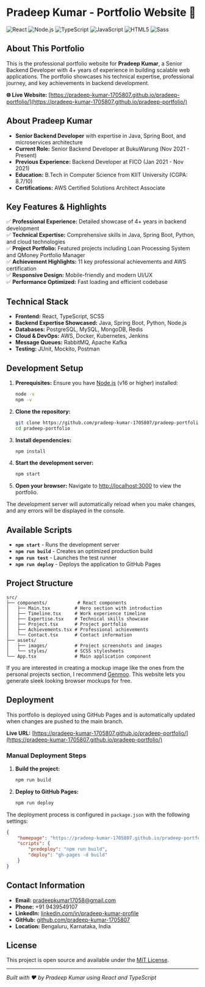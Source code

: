 # Pradeep Kumar - Portfolio Website 🚀

![React](https://img.shields.io/badge/React-20232A?style=for-the-badge&logo=react&logoColor=61DAFB) ![Node.js](https://img.shields.io/badge/Node%20js-339933?style=for-the-badge&logo=nodedotjs&logoColor=white) ![TypeScript](https://img.shields.io/badge/typescript-%23007ACC.svg?style=for-the-badge&logo=typescript&logoColor=white) ![JavaScript](https://img.shields.io/badge/JavaScript-323330?style=for-the-badge&logo=javascript&logoColor=F7DF1E) ![HTML5](https://img.shields.io/badge/HTML5-E34F26?style=for-the-badge&logo=html5&logoColor=white) ![Sass](https://img.shields.io/badge/Sass-CC6699?style=for-the-badge&logo=sass&logoColor=white)

## About This Portfolio

This is the professional portfolio website for **Pradeep Kumar**, a Senior Backend Developer with 4+ years of experience in building scalable web applications. The portfolio showcases his technical expertise, professional journey, and key achievements in backend development.

**🌐 Live Website:** [https://pradeep-kumar-1705807.github.io/pradeep-portfolio/](https://pradeep-kumar-1705807.github.io/pradeep-portfolio/)

## About Pradeep Kumar

- **Senior Backend Developer** with expertise in Java, Spring Boot, and microservices architecture
- **Current Role:** Senior Backend Developer at BukuWarung (Nov 2021 - Present)
- **Previous Experience:** Backend Developer at FICO (Jan 2021 - Nov 2021)
- **Education:** B.Tech in Computer Science from KIIT University (CGPA: 8.7/10)
- **Certifications:** AWS Certified Solutions Architect Associate

## Key Features & Highlights

✅ **Professional Experience:** Detailed showcase of 4+ years in backend development  
✅ **Technical Expertise:** Comprehensive skills in Java, Spring Boot, Python, and cloud technologies  
✅ **Project Portfolio:** Featured projects including Loan Processing System and QMoney Portfolio Manager  
✅ **Achievement Highlights:** 11 key professional achievements and AWS certification  
✅ **Responsive Design:** Mobile-friendly and modern UI/UX  
✅ **Performance Optimized:** Fast loading and efficient codebase  

## Technical Stack

- **Frontend:** React, TypeScript, SCSS
- **Backend Expertise Showcased:** Java, Spring Boot, Python, Node.js
- **Databases:** PostgreSQL, MySQL, MongoDB, Redis
- **Cloud & DevOps:** AWS, Docker, Kubernetes, Jenkins
- **Message Queues:** RabbitMQ, Apache Kafka
- **Testing:** JUnit, Mockito, Postman  

## Development Setup

1. **Prerequisites:** Ensure you have [Node.js](https://nodejs.org/) (v16 or higher) installed:

    ```bash
    node -v
    npm -v
    ```

2. **Clone the repository:**

    ```bash
    git clone https://github.com/pradeep-kumar-1705807/pradeep-portfolio.git
    cd pradeep-portfolio
    ```

3. **Install dependencies:**

    ```bash
    npm install
    ```

4. **Start the development server:**

    ```bash
    npm start
    ```

5. **Open your browser:** Navigate to [http://localhost:3000](http://localhost:3000) to view the portfolio.

The development server will automatically reload when you make changes, and any errors will be displayed in the console.

## Available Scripts

- **`npm start`** - Runs the development server
- **`npm run build`** - Creates an optimized production build
- **`npm run test`** - Launches the test runner
- **`npm run deploy`** - Deploys the application to GitHub Pages

## Project Structure

```
src/
├── components/           # React components
│   ├── Main.tsx         # Hero section with introduction
│   ├── Timeline.tsx     # Work experience timeline
│   ├── Expertise.tsx    # Technical skills showcase
│   ├── Project.tsx      # Project portfolio
│   ├── Achievements.tsx # Professional achievements
│   └── Contact.tsx      # Contact information
├── assets/
│   ├── images/          # Project screenshots and images
│   └── styles/          # SCSS stylesheets
└── App.tsx              # Main application component
```

If you are interested in creating a mockup image like the ones from the personal projects section, I recommend [Genmoo](https://gemoo.com/tools/browser-mockup-generator/). This website lets you generate sleek looking browser mockups for free.

## Deployment

This portfolio is deployed using GitHub Pages and is automatically updated when changes are pushed to the main branch.

**Live URL:** [https://pradeep-kumar-1705807.github.io/pradeep-portfolio/](https://pradeep-kumar-1705807.github.io/pradeep-portfolio/)

### Manual Deployment Steps

1. **Build the project:**

    ```bash
    npm run build
    ```

2. **Deploy to GitHub Pages:**

    ```bash
    npm run deploy
    ```

The deployment process is configured in `package.json` with the following settings:

```json
{
    "homepage": "https://pradeep-kumar-1705807.github.io/pradeep-portfolio",
    "scripts": {
        "predeploy": "npm run build",
        "deploy": "gh-pages -d build"
    }
}
```

## Contact Information

- **Email:** pradeepkumar17058@gmail.com
- **Phone:** +91 9439549107
- **LinkedIn:** [linkedin.com/in/pradeep-kumar-profile](https://linkedin.com/in/pradeep-kumar-profile)
- **GitHub:** [github.com/pradeep-kumar-1705807](https://github.com/pradeep-kumar-1705807)
- **Location:** Bengaluru, Karnataka, India

## License

This project is open source and available under the [MIT License](LICENSE).

---

*Built with ❤️ by Pradeep Kumar using React and TypeScript*